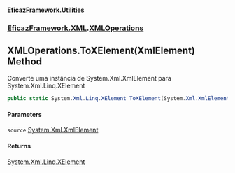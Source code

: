 #### [EficazFramework.Utilities](EficazFrameworkUtilities.md 'EficazFramework Utilities')
### [EficazFramework.XML](EficazFrameworkUtilities.md#EficazFramework.XML 'EficazFramework.XML').[XMLOperations](XMLOperations.md 'EficazFramework.XML.XMLOperations')

## XMLOperations.ToXElement(XmlElement) Method

Converte uma instância de System.Xml.XmlElement para System.Xml.Linq.XElement

```csharp
public static System.Xml.Linq.XElement ToXElement(System.Xml.XmlElement source);
```
#### Parameters

<a name='EficazFramework.XML.XMLOperations.ToXElement(System.Xml.XmlElement).source'></a>

`source` [System.Xml.XmlElement](https://docs.microsoft.com/en-us/dotnet/api/System.Xml.XmlElement 'System.Xml.XmlElement')

#### Returns
[System.Xml.Linq.XElement](https://docs.microsoft.com/en-us/dotnet/api/System.Xml.Linq.XElement 'System.Xml.Linq.XElement')